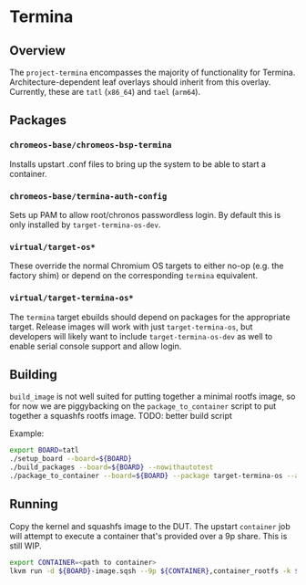 # Termina

## Overview
The `project-termina` encompasses the majority of functionality for Termina.
Architecture-dependent leaf overlays should inherit from this overlay.
Currently, these are `tatl` (`x86_64`) and `tael` (`arm64`).

## Packages

### `chromeos-base/chromeos-bsp-termina`
Installs upstart .conf files to bring up the system to be able to start
a container.

### `chromeos-base/termina-auth-config`
Sets up PAM to allow root/chronos passwordless login. By default this is only
installed by `target-termina-os-dev`.

### `virtual/target-os*`
These override the normal Chromium OS targets to either no-op (e.g. the factory
shim) or depend on the corresponding `termina` equivalent.

### `virtual/target-termina-os*`
The `termina` target ebuilds should depend on packages for the appropriate
target. Release images will work with just `target-termina-os`, but
developers will likely want to include `target-termina-os-dev` as well to
enable serial console support and allow login.

## Building
`build_image` is not well suited for putting together a minimal rootfs image,
so for now we are piggybacking on the `package_to_container` script to put
together a squashfs rootfs image. TODO: better build script

Example:
```sh
export BOARD=tatl
./setup_board --board=${BOARD}
./build_packages --board=${BOARD} --nowithautotest
./package_to_container --board=${BOARD} --package target-termina-os --argv dontcare --extra target-termina-os-dev --name ${BOARD}-image
```

## Running
Copy the kernel and squashfs image to the DUT. The upstart `container` job will
attempt to execute a container that's provided over a 9p share. This is still
WIP.
```sh
export CONTAINER=<path to container>
lkvm run -d ${BOARD}-image.sqsh --9p ${CONTAINER},container_rootfs -k ${BOARD}-kernel
```

